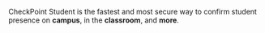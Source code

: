 CheckPoint Student is the fastest and most secure way to confirm student presence on **campus**, in the **classroom**, and **more**.